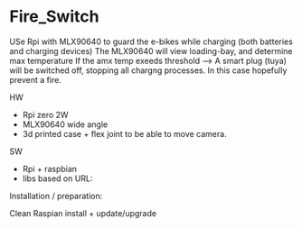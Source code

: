 # Fire_Switch
USe Rpi with MLX90640 to guard  the e-bikes while charging  (both batteries and charging devices)
The MLX90640 will view loading-bay, and determine max temperature
If the amx temp exeeds threshold --> A smart plug (tuya) will be switched off, stopping all chargng processes.
In this case hopefully prevent a fire.

HW
- Rpi zero 2W
- MLX90640 wide angle
- 3d printed case + flex joint to be able to move camera.

SW
- Rpi + raspbian
- libs based on URL:


Installation / preparation:

Clean Raspian install + update/upgrade



